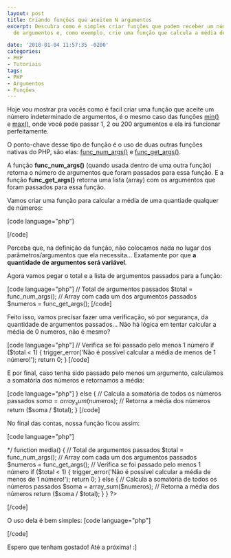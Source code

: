```yaml
---
layout: post
title: Criando funções que aceitem N argumentos
excerpt: Descubra como é simples criar funções que podem receber um número indeterminado
  de argumentos e, como exemplo, crie uma função que calcula a média de N números.

date: '2010-01-04 11:57:35 -0200'
categories:
- PHP
- Tutoriais
tags:
- PHP
- Argumentos
- Funções
---
```

Hoje vou mostrar pra vocês como é facil criar uma função que aceite um número indeterminado de argumentos, é o mesmo caso das funções <a href="http://www.php.net/manual/pt_BR/function.min.php" target="_blank">min()</a> e <a href="http://www.php.net/manual/pt_BR/function.max.php" target="_blank">max()</a>, onde você pode passar 1, 2 ou 200 argumentos e ela irá funcionar perfeitamente.

O ponto-chave desse tipo de função é o uso de duas outras funções nativas do PHP, são elas: <a href="http://www.php.net/manual/pt_BR/function.func-num-args.php" target="_blank">func_num_args()</a> e <a href="http://www.php.net/manual/pt_BR/function.func-get-args.php" target="_blank">func_get_args()</a>.

A função <strong>func_num_args()</strong> (quando usada dentro de uma outra função) retorna o número de argumentos que foram passados para essa função. E a função <strong>func_get_args()</strong> retorna uma lista (array) com os argumentos que foram passados para essa função.

Vamos criar uma função para calcular a média de uma quantiade qualquer de números:


[code language="php"]
<?php

/**
 * Função que calcula a média de N números
 */
function media() {

}

?>
[/code]

Perceba que, na definição da função, não colocamos nada no lugar dos parâmetros/argumentos que ela necessita... Exatamente por que <strong>a quantidade de argumentos será variável</strong>.

Agora vamos pegar o total e a lista de argumentos passados para a função:


[code language="php"]
	// Total de argumentos passados
	$total = func_num_args();
	// Array com cada um dos argumentos passados
	$numeros = func_get_args();
[/code]

Feito isso, vamos precisar fazer uma verificação, só por segurança, da quantidade de argumentos passados... Não há lógica em tentar calcular a média de 0 numeros, não é mesmo?


[code language="php"]
	// Verifica se foi passado pelo menos 1 número
	if ($total < 1) {
		trigger_error('Não é possível calcular a média de menos de 1 número!');
		return 0;
	}
[/code]

E por final, caso tenha sido passado pelo menos um argumento, calculamos a somatória dos números e retornamos a média:


[code language="php"]
	} else {
		// Calcula a somatória de todos os números passados
		$soma = array_sum($numeros);
		// Retorna a média dos números
		return ($soma / $total);
	}
[/code]

No final das contas, nossa função ficou assim:


[code language="php"]
<?php

/**
 * Função que calcula a média de N números
 * @author Thiago Belem <contato@thiagobelem.net>
 */
function media() {
	// Total de argumentos passados
	$total = func_num_args();
	// Array com cada um dos argumentos passados
	$numeros = func_get_args();

	// Verifica se foi passado pelo menos 1 número
	if ($total < 1) {
		trigger_error('Não é possível calcular a média de menos de 1 número!');
		return 0;
	} else {
		// Calcula a somatória de todos os números passados
		$soma = array_sum($numeros);
		// Retorna a média dos números
		return ($soma / $total);
	}
}

?>
[/code]

O uso dela é bem simples:
[code language="php"]
<?php

echo media(2, 6, 10);
// 6

echo media(1);
// 1

echo media(1, 7, 2.1, 5.3214, 9, 10000);
// 1670.7369

?>
[/code]

Espero que tenham gostado! Até a próxima! :]

